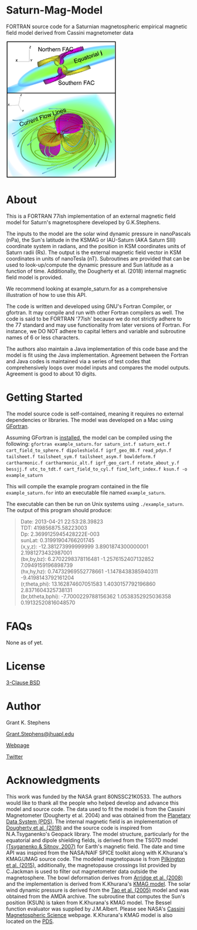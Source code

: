 # Saturn-Mag-Model
FORTRAN source code for a Saturnian magnetospheric empirical magnetic field model derived from Cassini magnetometer data 

<img src="docs/3dcurrents.png" width="300">

# About
This is a FORTRAN 77ish implementation of an external magnetic field
model for Saturn's magnetosphere developed by G.K.Stephens.

The inputs to the model are the solar wind dynamic pressure in nanoPascals
(nPa), the Sun's latitude in the KSMAG or IAU-Saturn (AKA Saturn SIII) coordinate
system in radians, and the position in KSM coordinates units of Saturn radii (Rs).
The output is the external magnetic field vector in KSM coordinates in units of
nanoTesla (nT). Subroutines are provided that can be used to look-up/compute the
dynamic pressure and Sun latitude as a function of time. Additionally, the
Dougherty et al. (2018) internal magnetic field model is provided.

We recommend looking at example_saturn.for as a comprehensive illustration of
how to use this API.

The code is written and developed using GNU's Fortran Compiler, or gfortran. It
may compile and run with other Fortran compilers as well. The code is said to be
FORTRAN '77ish' because we do not strictly adhere to the 77 standard and may use
functionality from later versions of Fortran. For instance, we DO NOT adhere to
capital letters and variable and subroutine names of 6 or less characters.

The authors also maintain a Java implementation of this code base and the model
is fit using the Java implementation. Agreement between the Fortran and Java
codes is maintained via a series of test codes that comprehensively loops over
model inputs and compares the model outputs. Agreement is good to about 10
digits.

# Getting Started
The model source code is self-contained, meaning it requires no external dependencies or libraries. The model was developed on a Mac using [GFortran](https://gcc.gnu.org/wiki/GFortran).

Assuming GFortran is [installed](https://gcc.gnu.org/wiki/GFortranBinaries), the model can be compiled using the following: 
`gfortran example_saturn.for saturn_int.f saturn_ext.f cart_field_to_sphere.f dipoleshield.f igrf_geo_08.f read_pdyn.f tailsheet.f tailsheet_sym.f tailsheet_asym.f bowldeform.f cartharmonic.f cartharmonic_alt.f igrf_geo_cart.f rotate_about_y.f bessjj.f utc_to_tdt.f cart_field_to_cyl.f find_left_index.f ksun.f -o example_saturn`

This will compile the example program contained in the file `example_saturn.for` into an executable file named `example_saturn`.

The executable can then be run on Unix systems using `./example_saturn`. The output of this program should produce:

>Date:    2013-04-21 22:53:28.39823\
 TDT:        419856875.58223003     \
 Dp:     2.3699125945428222E-003\
 sunLat:    0.31991904766201745     \
 (x,y,z):      -12.381273999999999        3.8901874300000001        2.1981273432987001     \
 (bx,by,bz):       6.2702298378116481       -1.2576152407132852        7.0949159196898739     \
 (hx,hy,hz):      0.74732969552778661       -1.1478438385940311       -9.4198143792161204     \
 (r,theta,phi):       13.162874607051583        1.4030157792196860        2.8371604325738131     \
 (br,btheta,bphi):      -7.7000229788156362        1.0538352925036358       0.19132520816048570

# FAQs
None as of yet.

# License
[3-Clause BSD](LICENSE)

# Author
Grant K. Stephens

Grant.Stephens@jhuapl.edu

[Webpage](https://civspace.jhuapl.edu/people/grant-stephens)

[Twitter](https://twitter.com/GrantKStephens)

# Acknowledgments
This work was funded by the NASA grant 80NSSC21K0533. The authors would like to thank all the people who helped develop and advance this model and source code. The data used to fit the model is from the Cassini Magnetometer (Dougherty et al. 2004) and was obtained from the [Planetary Data System (PDS)](https://pds-atmospheres.nmsu.edu/data_and_services/atmospheres_data/Cassini/inst-mag.html). The internal magnetic field is an implementation of [Dougherty et al. (2018)](https://doi.org/10.1126/science.aat5434) and the source code is inspired from N.A.Tsyganenko's Geopack library. The model structure, particularly for the equatorial and dipole shielding fields, is derived from the TS07D model [(Tsyganenko & Sitnov, 2007)](https://doi.org/10.1029/2007JA012260) for Earth's magnetic field. The date and time API was inspired from the NASA/NAIF SPICE toolkit along with K.Khurana's KMAG/JMAG source code. The modeled magnetopause is from [Pilkington et al. (2015)](https://doi.org/10.1002/2015JA021290), additionally, the magnetopause crossings list provided by C.Jackman is used to filter out magnetometer data outside the magnetosphere. The bowl deformation derives from [Arridge et al. (2008)](https://doi.org/10.1029/2007JA012963) and the implementation is derived from K.Khurana's [KMAG model](https://pds-atmospheres.nmsu.edu/data_and_services/atmospheres_data/Cassini/files/fp/KMAG2012test.f). The solar wind dynamic pressure is derived from the [Tao et al. (2005)](https://doi.org/10.1029/2004JA010959) model and was obtained from the AMDA archive. The subroutine that computes the Sun's position (KSUN) is taken from K.Khurana's KMAG model. The Bessel function evaluator was supplied by J.M.Albert.
Please see NASA's [Cassini Magnetospheric Science](https://pds-atmospheres.nmsu.edu/data_and_services/atmospheres_data/Cassini/sci-fp.html) webpage. K.Khurana's KMAG model is also located on the [PDS](https://pds-atmospheres.nmsu.edu/data_and_services/atmospheres_data/Cassini/files/fp/KMAG2012test.f).


